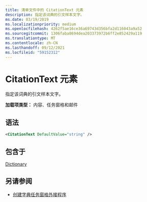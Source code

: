 ```yaml
---
title: 清单文件中的 CitationText 元素
description: 指定该词典的引文样本文字。
ms.date: 03/19/2019
ms.localizationpriority: medium
ms.openlocfilehash: 4262f5ae16ce36a69743d356bfa2d116043a9a52
ms.sourcegitcommit: 1306faba8694dea203373972b6ff2e852429a119
ms.translationtype: MT
ms.contentlocale: zh-CN
ms.lasthandoff: 09/12/2021
ms.locfileid: "59152312"
---
```

# <a name="citationtext-element"></a>CitationText 元素

指定该词典的引文样本文字。

**加载项类型：** 内容、任务窗格和邮件

## <a name="syntax"></a>语法

```XML
<CitationText DefaultValue="string" />
```

## <a name="contained-in"></a>包含于

[Dictionary](dictionary.md)

## <a name="see-also"></a>另请参阅

- [创建字典任务窗格外接程序](../../word/dictionary-task-pane-add-ins.md)
